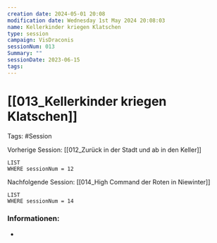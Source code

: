```yaml
---
creation date: 2024-05-01 20:08 
modification date: Wednesday 1st May 2024 20:08:03 
name: Kellerkinder kriegen Klatschen
type: session 
campaign: VisDraconis
sessionNum: 013
Summary: ""
sessionDate: 2023-06-15
tags:
--- 
```


# [[013_Kellerkinder kriegen Klatschen]]

Tags: #Session

Vorherige Session: [[012_Zurück in der Stadt und ab in den Keller]]
```dataview
LIST
WHERE sessionNum = 12
```
Nachfolgende Session: [[014_High Command der Roten in Niewinter]]
```dataview
LIST
WHERE sessionNum = 14
```

### Informationen:
- 
